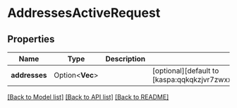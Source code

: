 # AddressesActiveRequest

## Properties

Name | Type | Description | Notes
------------ | ------------- | ------------- | -------------
**addresses** | Option<**Vec<String>**> |  | [optional][default to [kaspa:qqkqkzjvr7zwxxmjxjkmxxdwju9kjs6e9u82uh59z07vgaks6gg62v8707g73]]

[[Back to Model list]](../README.md#documentation-for-models) [[Back to API list]](../README.md#documentation-for-api-endpoints) [[Back to README]](../README.md)


